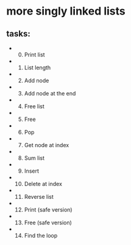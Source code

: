 # more singly linked lists

## tasks:
* 0. Print list
* 1. List length
* 2. Add node
* 3. Add node at the end
* 4. Free list
* 5. Free
* 6. Pop
* 7. Get node at index
* 8. Sum list
* 9. Insert
* 10. Delete at index
* 11. Reverse list
* 12. Print (safe version)
* 13. Free (safe version)
* 14. Find the loop 

